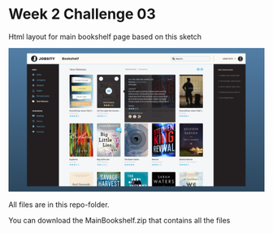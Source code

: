 # Week 2 Challenge 03

Html layout for main bookshelf page based on this sketch

![sketch](https://github.com/emrszon/JS-School/blob/master/C03/jobsity_bookshelf.jpg)

All files are in this repo-folder.

You can download the MainBookshelf.zip that contains all the files